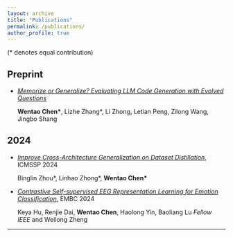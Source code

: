 ```yaml
---
layout: archive
title: "Publications"
permalink: /publications/
author_profile: true
---
```


(* denotes equal contribution)

## Preprint

- [*Memorize or Generalize? Evaluating LLM Code Generation with Evolved Questions*](https://arxiv.org/abs/2503.02296)

  **Wentao Chen\***, Lizhe Zhang\*, Li Zhong, Letian Peng, Zilong Wang, Jingbo Shang

## 2024

- [*Improve Cross-Architecture Generalization on Dataset Distillation*](https://arxiv.org/abs/2402.13007), ICMSSP 2024 

  Binglin Zhou\*, Linhao Zhong\*, **Wentao Chen\***

- [*Contrastive Self-supervised EEG Representation Learning for Emotion Classification*](https://ieeexplore.ieee.org/abstract/document/10781579), EMBC 2024

  Keya Hu, Renjie Dai, **Wentao Chen**, Haolong Yin, Baoliang Lu *Fellow IEEE* and Weilong Zheng

---

<!-- {% if author.googlescholar %}
  You can also find my articles on <u><a href="{{author.googlescholar}}">my Google Scholar profile</a>.</u>
{% endif %}

{% include base_path %}

{% for post in site.publications reversed %}
  {% include archive-single.html %}
{% endfor %} -->

